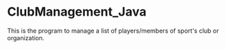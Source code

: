 # ClubManagement_Java
This is the program to manage a list of players/members of sport's club or organization.
